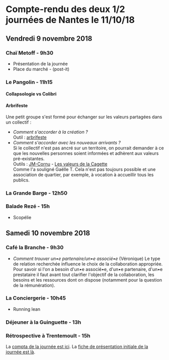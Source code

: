 # Compte-rendu des deux 1/2 journées de Nantes le 11/10/18

## Vendredi 9 novembre 2018

### Chaï Metoff - 9h30
- Présentation de la journée
- Place du marché - (post-it)

### Le Pangolin - 11h15
####  Collapsologie vs Colibri
####  Arbrifeste  
Une petit groupe s'est formé pour échanger sur les valeurs partagées dans un collectif :  
- *Comment s'accorder à la création ?*   
Outil : [arbrifeste](https://github.com/lilianricaud/travail-en-reseau/blob/master/arbrifeste.md)
- *Comment s'accorder avec les nouveaux arrivants ?*  
Si le collectif n'est pas ancré sur un territoire, on pourrait demander à ce que les nouvelles personnes soient informées et adhèrent aux valeurs pré-existantes.  
Outils : [JM-Cornu](https://www.youtube.com/user/jmichelcornu) - [Les valeurs de la Cagette](https://lacagette-coop.fr/page/nos-valeurs)  
Comme l'a souligné Gaëlle T. Cela n'est pas toujours possible et une association de quartier, par exemple, à vocation à accueillir tous les publics. 

### La Grande Barge - 12h50


### Balade Rezé - 15h
- Scopélie

## Samedi 10 novembre 2018

### Café la Branche - 9h30
- *Comment trouver un•e partenaire/un•e associé•e* (Véronique)
Le type de relation recherchée influence le choix de la collaboration appropriée. Pour savoir si l'on a besoin d'un•e associé•e, d'un•e partenaire, d'un•e prestataire il faut avant tout clarifier l'objectif de la collaboration, les besoins et les ressources dont on dispose (notamment pour la question de la rémunération).

### La Conciergerie - 10h45
- Running lean

### Déjeuner à la Guinguette - 13h

### Rétrospective à Trentemoult - 15h

La [compta de la journée est ici](compta-et-lieux.html).
La [fiche de présentation initiale de la journée est là](presentation.html).
